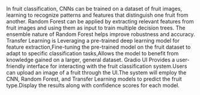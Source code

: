  In fruit classification, CNNs can be trained on a dataset of fruit images, learning to recognize patterns and features that distinguish one fruit from another.
 Random Forest can be applied by extracting relevant features from fruit images and using them as input to train multiple decision trees. The ensemble nature of Random Forest helps improve robustness and accuracy.
Transfer Learning is Leveraging a pre-trained deep learning model for feature extraction,Fine-tuning the pre-trained model on the fruit dataset to adapt to specific classification tasks,Allows the model to benefit from knowledge gained on a larger, general dataset.
Gradio UI Provides a user-friendly interface for interacting with the fruit classification system.Users can upload an image of a fruit through the UI.The system will employ the CNN, Random Forest, and Transfer Learning models to predict the fruit type.Display the results along with confidence scores for each model.
